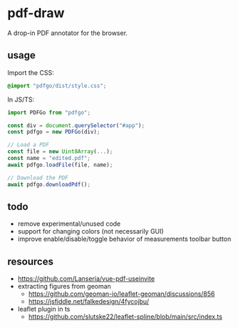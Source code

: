 # pdf-draw
A drop-in PDF annotator for the browser.

## usage
Import the CSS:
```css
@import "pdfgo/dist/style.css";
```

In JS/TS:
```js
import PDFGo from "pdfgo";

const div = document.querySelector("#app");
const pdfgo = new PDFGo(div);

// Load a PDF
const file = new Uint8Array(...);
const name = "edited.pdf";
await pdfgo.loadFile(file, name);

// Download the PDF
await pdfgo.downloadPdf();
```

## todo
- remove experimental/unused code
- support for changing colors (not necessarily GUI)
- improve enable/disable/toggle behavior of measurements toolbar button

## resources
- https://github.com/Lanseria/vue-pdf-useinvite
- extracting figures from geoman
  - https://github.com/geoman-io/leaflet-geoman/discussions/856
  - https://jsfiddle.net/falkedesign/4fycojbu/
- leaflet plugin in ts
  - https://github.com/slutske22/leaflet-spline/blob/main/src/index.ts
